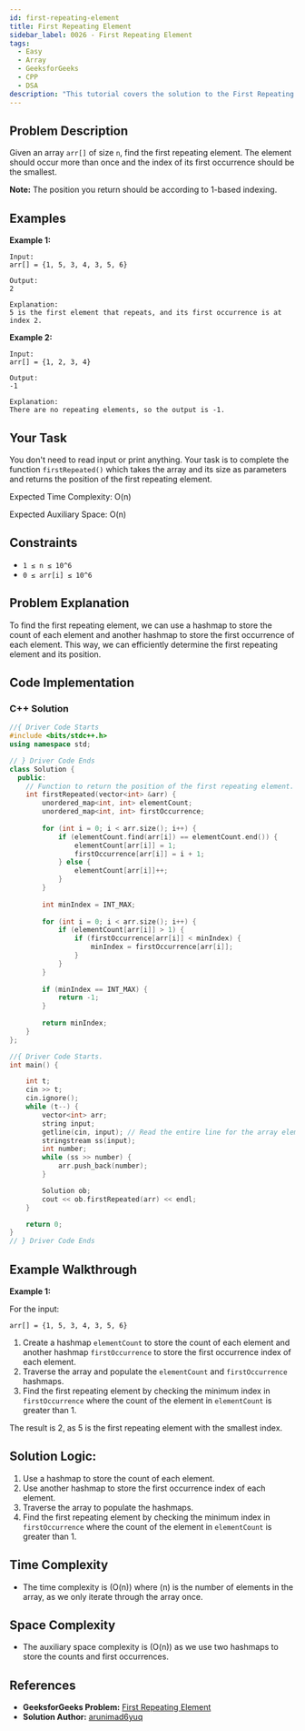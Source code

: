```yaml
---
id: first-repeating-element
title: First Repeating Element
sidebar_label: 0026 - First Repeating Element
tags:
  - Easy
  - Array
  - GeeksforGeeks
  - CPP
  - DSA
description: "This tutorial covers the solution to the First Repeating Element problem from the GeeksforGeeks website, featuring implementations in C++."
---
```

## Problem Description

Given an array `arr[]` of size `n`, find the first repeating element. The element should occur more than once and the index of its first occurrence should be the smallest.

**Note:** The position you return should be according to 1-based indexing.

## Examples

**Example 1:**

```
Input:
arr[] = {1, 5, 3, 4, 3, 5, 6}

Output:
2

Explanation:
5 is the first element that repeats, and its first occurrence is at index 2.
```

**Example 2:**

```
Input:
arr[] = {1, 2, 3, 4}

Output:
-1

Explanation:
There are no repeating elements, so the output is -1.
```

## Your Task

You don't need to read input or print anything. Your task is to complete the function `firstRepeated()` which takes the array and its size as parameters and returns the position of the first repeating element.

Expected Time Complexity: O(n)

Expected Auxiliary Space: O(n)

## Constraints

* `1 ≤ n ≤ 10^6`
* `0 ≤ arr[i] ≤ 10^6`

## Problem Explanation

To find the first repeating element, we can use a hashmap to store the count of each element and another hashmap to store the first occurrence of each element. This way, we can efficiently determine the first repeating element and its position.

## Code Implementation

### C++ Solution

```cpp
//{ Driver Code Starts
#include <bits/stdc++.h>
using namespace std;

// } Driver Code Ends
class Solution {
  public:
    // Function to return the position of the first repeating element.
    int firstRepeated(vector<int> &arr) {
        unordered_map<int, int> elementCount;
        unordered_map<int, int> firstOccurrence;
        
        for (int i = 0; i < arr.size(); i++) {
            if (elementCount.find(arr[i]) == elementCount.end()) {
                elementCount[arr[i]] = 1;
                firstOccurrence[arr[i]] = i + 1;
            } else {
                elementCount[arr[i]]++;
            }
        }
        
        int minIndex = INT_MAX;
        
        for (int i = 0; i < arr.size(); i++) {
            if (elementCount[arr[i]] > 1) {
                if (firstOccurrence[arr[i]] < minIndex) {
                    minIndex = firstOccurrence[arr[i]];
                }
            }
        }
        
        if (minIndex == INT_MAX) {
            return -1;
        }
        
        return minIndex;
    }
};

//{ Driver Code Starts.
int main() {

    int t;
    cin >> t;
    cin.ignore();
    while (t--) {
        vector<int> arr;
        string input;
        getline(cin, input); // Read the entire line for the array elements
        stringstream ss(input);
        int number;
        while (ss >> number) {
            arr.push_back(number);
        }

        Solution ob;
        cout << ob.firstRepeated(arr) << endl;
    }

    return 0;
}
// } Driver Code Ends
```

## Example Walkthrough

**Example 1:**

For the input:
```
arr[] = {1, 5, 3, 4, 3, 5, 6}
```

1. Create a hashmap `elementCount` to store the count of each element and another hashmap `firstOccurrence` to store the first occurrence index of each element.
2. Traverse the array and populate the `elementCount` and `firstOccurrence` hashmaps.
3. Find the first repeating element by checking the minimum index in `firstOccurrence` where the count of the element in `elementCount` is greater than 1.

The result is 2, as 5 is the first repeating element with the smallest index.

## Solution Logic:

1. Use a hashmap to store the count of each element.
2. Use another hashmap to store the first occurrence index of each element.
3. Traverse the array to populate the hashmaps.
4. Find the first repeating element by checking the minimum index in `firstOccurrence` where the count of the element in `elementCount` is greater than 1.

## Time Complexity

* The time complexity is \(O(n)\) where \(n\) is the number of elements in the array, as we only iterate through the array once.

## Space Complexity

* The auxiliary space complexity is \(O(n)\) as we use two hashmaps to store the counts and first occurrences.

## References

- **GeeksforGeeks Problem:** [First Repeating Element](https://www.geeksforgeeks.org/problems/first-repeating-element4018/1?page=2&difficulty=Easy&sortBy=submissions)
- **Solution Author:** [arunimad6yuq](https://www.geeksforgeeks.org/user/arunimad6yuq/)
